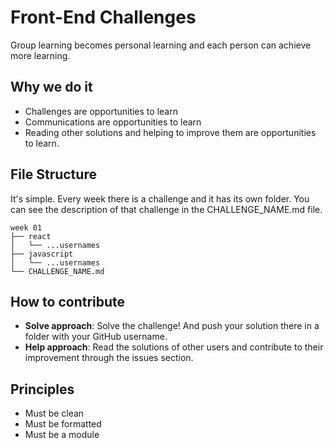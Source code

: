 # Front-End Challenges

Group learning becomes personal learning and each person can achieve more learning.


## Why we do it

- Challenges are opportunities to learn
- Communications are opportunities to learn
- Reading other solutions and helping to improve them are opportunities to learn.

## File Structure

It's simple.
Every week there is a challenge and it has its own folder. You can see the description of that challenge in the CHALLENGE_NAME.md file.

```
week 01
├── react
│   └── ...usernames
├── javascript
│   └── ...usernames
└── CHALLENGE_NAME.md
```

## How to contribute

- **Solve approach**: Solve the challenge! And push your solution there in a folder with your GitHub username.
- **Help approach**: Read the solutions of other users and contribute to their improvement through the issues section.

## Principles

- Must be clean
- Must be formatted
- Must be a module
